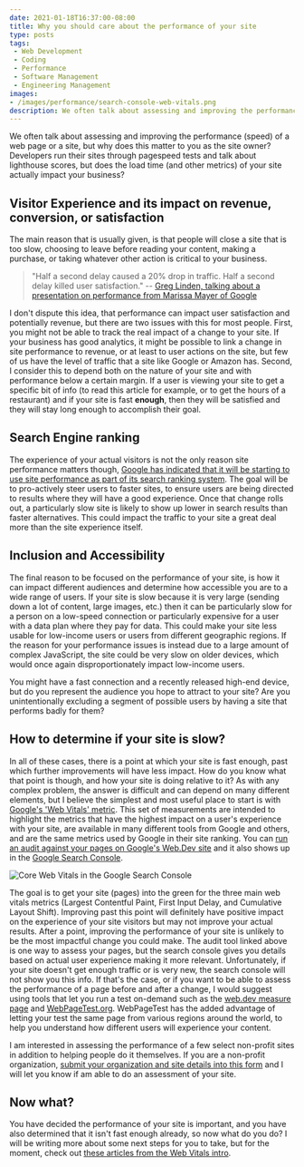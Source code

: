 ```yaml
---
date: 2021-01-18T16:37:00-08:00
title: Why you should care about the performance of your site
type: posts
tags:
 - Web Development
 - Coding
 - Performance
 - Software Management
 - Engineering Management
images:
- /images/performance/search-console-web-vitals.png
description: We often talk about assessing and improving the performance of a web page or a site, but why does this matter to you as a site owner?
---
```

We often talk about assessing and improving the performance (speed) of a web page or a site, but why does this matter to you as the site owner? Developers run their sites 
through pagespeed tests and talk about lighthouse scores, but does the load time (and other metrics) of your site actually impact your business?

## Visitor Experience and its impact on revenue, conversion, or satisfaction

The main reason that is usually given, is that people will close a site that is too slow, choosing to leave before reading your content, making a purchase, or taking whatever other action is critical to your business.

> "Half a second delay caused a 20% drop in traffic. Half a second delay killed user satisfaction."
> -- [Greg Linden, talking about a presentation on performance from Marissa Mayer of Google](https://glinden.blogspot.com/2006/11/marissa-mayer-at-web-20.html)

I don't dispute this idea, that performance can impact user satisfaction and potentially revenue, but there are two issues with this for most people. First, you might not be able to track the real impact of a change to your site. If your business has good analytics, it might be possible to link a change in site performance to revenue, or at least to user actions on the site, but few of us have the level of traffic that a site like Google or Amazon has. Second, I consider this to depend both on the nature of your site and with performance below a certain margin. If a user is viewing your site to get a specific bit of info (to read this article for example, or to get the hours of a restaurant) and if your site is fast **enough**, then they will be satisfied and they will stay long enough to accomplish their goal.

## Search Engine ranking

The experience of your actual visitors is not the only reason site performance matters though, [Google has indicated that it will be starting to use site performance as part of its search ranking system](https://developers.google.com/search/blog/2020/05/evaluating-page-experience). The goal will be to pro-actively steer users to faster sites, to ensure users are being directed to results where they will have a good experience. Once that change rolls out, a particularly slow site is likely to show up lower in search results than faster alternatives. This could impact the traffic to your site a great deal more than the site experience itself.

## Inclusion and Accessibility

The final reason to be focused on the performance of your site, is how it can impact different audiences and determine how accessible you are to a wide range of users. If your site is slow because it is very large (sending down a lot of content, large images, etc.) then it can be particularly slow for a person on a low-speed connection or particularly expensive for a user with a data plan where they pay for data. This could make your site less usable for low-income users or users from different geographic regions. If the reason for your performance issues is instead due to a large amount of complex JavaScript, the site could be very slow on older devices, which would once again disproportionately impact low-income users.

You might have a fast connection and a recently released high-end device, but do you represent the audience you hope to attract to your site? Are you unintentionally excluding a segment of possible users by having a site that performs badly for them?

## How to determine if your site is slow?

In all of these cases, there is a point at which your site is fast enough, past which further improvements will have less impact. How do you know what that point is though, and how your site is doing relative to it? As with any complex problem, the answer is difficult and can depend on many different elements, but I believe the simplest and most useful place to start is with [Google's 'Web Vitals' metric](https://web.dev/vitals/). This set of measurements are intended to highlight the metrics that have the highest impact on a user's experience with your site, are available in many different tools from Google and others, and are the same metrics used by Google in their site ranking. You can [run an audit against your pages on Google's Web.Dev site](https://web.dev/measure/) and it also shows up in the [Google Search Console](https://search.google.com/search-console/about).

![Core Web Vitals in the Google Search Console](/images/performance/search-console-web-vitals.png)

The goal is to get your site (pages) into the green for the three main web vitals metrics (Largest Contentful Paint, First Input Delay, and Cumulative Layout Shift). Improving past this point will definitely have positive impact on the experience of your site visitors but may not improve your actual results. After a point, improving the performance of your site is unlikely to be the most impactful change you could make. The audit tool linked above is one way to assess your pages, but the search console gives you details based on actual user experience making it more relevant. Unfortunately, if your site doesn't get enough traffic or is very new, the search console will not show you this info. If that's the case, or if you want to be able to assess the performance of a page before and after a change, I would suggest using tools that let you run a test on-demand such as the [web.dev measure page](https://web.dev/measure/) and [WebPageTest.org](https://www.webpagetest.org/). WebPageTest has the added advantage of letting your test the same page from various regions around the world, to help you understand how different users will experience your content.

I am interested in assessing the performance of a few select non-profit sites in addition to helping people do it themselves. If you are a non-profit organization, [submit your organization and site details into this form](https://forms.office.com/Pages/ResponsePage.aspx?id=DQSIkWdsW0yxEjajBLZtrQAAAAAAAAAAAAEaZ0w4w3VURUdGQVg3Mk5COUFMSDhZNUZEM0xBSFNKQi4u) and I will let you know if am able to do an assessment of your site.

## Now what?

You have decided the performance of your site is important, and you have also determined that it isn't fast enough already, so now what do you do? I will be writing more about some next steps for you to take, but for the moment, check out [these articles from the Web Vitals intro](https://web.dev/learn-web-vitals/#improve-web-vitals).
